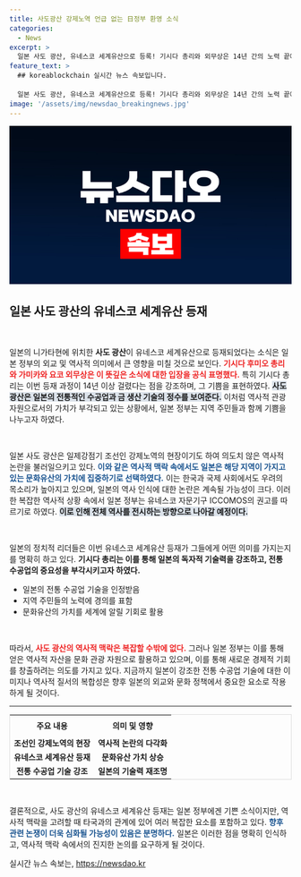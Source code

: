 ```yaml
---
title: 사도광산 강제노역 언급 없는 日정부 환영 소식
categories:
  - News
excerpt: >
  일본 사도 광산, 유네스코 세계유산으로 등록! 기시다 총리와 외무상은 14년 간의 노력 끝에 이룬 성과에 기뻐하며 축하의 메시지를 전했다. 그러나 조선인 강제노역에 관한 역사 언급은 피하고 있어 논란이 일고 있다.
feature_text: >
  ## koreablockchain 실시간 뉴스 속보입니다.

  일본 사도 광산, 유네스코 세계유산으로 등록! 기시다 총리와 외무상은 14년 간의 노력 끝에 이룬 성과에 기뻐하며 축하의 메시지를 전했다. 그러나 조선인 강제노역에 관한 역사 언급은 피하고 있어 논란이 일고 있다.
image: '/assets/img/newsdao_breakingnews.jpg'
---
```


<p><img src="/assets/img/newsdao_breakingnews.jpg" alt="koreablockchain 속보" /></p>

<h2 data-ke-size="size26">일본 사도 광산의 유네스코 세계유산 등재</h2>

<p data-ke-size="size16">&nbsp;</p> 

<p>일본의 니가타현에 위치한 <b>사도 광산</b>이 유네스코 세계유산으로 등재되었다는 소식은 일본 정부의 외교 및 역사적 의미에서 큰 영향을 미칠 것으로 보인다. <b><span style="color: #ee2323;">기시다 후미오 총리와 가미카와 요코 외무상은 이 뜻깊은 소식에 대한 입장을 공식 표명했다.</span></b> 특히 기시다 총리는 이번 등재 과정이 14년 이상 걸렸다는 점을 강조하며, 그 기쁨을 표현하였다. 
<b><span style="background-color: #21538527;">사도 광산은 일본의 전통적인 수공업과 금 생산 기술의 정수를 보여준다.</span></b> 이처럼 역사적 관광 자원으로서의 가치가 부각되고 있는 상황에서, 일본 정부는 지역 주민들과 함께 기쁨을 나누고자 하였다.</p>

<p data-ke-size="size16">&nbsp;</p> 

<p>일본 사도 광산은 일제강점기 조선인 강제노역의 현장이기도 하여 의도치 않은 역사적 논란을 불러일으키고 있다. <b><span style="color: #1a5490;">이와 같은 역사적 맥락 속에서도 일본은 해당 지역이 가지고 있는 문화유산의 가치에 집중하기로 선택하였다.</span></b> 이는 한국과 국제 사회에서도 우려의 목소리가 높아지고 있으며, 일본의 역사 인식에 대한 논란은 계속될 가능성이 크다. 이러한 복잡한 역사적 상황 속에서 일본 정부는 유네스코 자문기구 ICCOMOS의 권고를 따르기로 하였다. <b><span style="background-color: #21538527;">이로 인해 전체 역사를 전시하는 방향으로 나아갈 예정이다.</span></b></p>

<p data-ke-size="size16">&nbsp;</p> 

<p>일본의 정치적 리더들은 이번 유네스코 세계유산 등재가 그들에게 어떤 의미를 가지는지를 명확히 하고 있다. <b>기시다 총리는 이를 통해 일본의 독자적 기술력을 강조하고, 전통 수공업의 중요성을 부각시키고자 하였다.</b> </p>

<ul>
  <li>일본의 전통 수공업 기술을 인정받음</li>
  <li>지역 주민들의 노력에 경의를 표함</li>
  <li>문화유산의 가치를 세계에 알릴 기회로 활용</li>
</ul>

<p data-ke-size="size16">&nbsp;</p> 

<p>따라서, <b><span style="color: #ee2323;">사도 광산의 역사적 맥락은 복잡할 수밖에 없다.</span></b> 그러나 일본 정부는 이를 통해 얻은 역사적 자산을 문화 관광 자원으로 활용하고 있으며, 이를 통해 새로운 경제적 기회를 창출하려는 의도를 가지고 있다. 지금까지 일본이 강조한 전통 수공업 기술에 대한 이미지나 역사적 질서의 복합성은 향후 일본의 외교와 문화 정책에서 중요한 요소로 작용하게 될 것이다.</p>

<hr>

<table style="width:100%; border: 1px solid #ddd;">
 <tr>
  <th style="text-align: center; height: 30px;"><b>주요 내용</b></th>
  <th style="text-align: center; height: 30px;"><b>의미 및 영향</b></th>
 </tr>
 <tr>
  <td style="text-align: center; height: 17px;"><b>조선인 강제노역의 현장</b></td>
  <td style="text-align: center; height: 17px;"><b>역사적 논란의 다각화</b></td>
 </tr>
 <tr>
  <td style="text-align: center; height: 17px;"><b>유네스코 세계유산 등재</b></td>
  <td style="text-align: center; height: 17px;"><b>문화유산 가치 상승</b></td>
 </tr>
 <tr>
  <td style="text-align: center; height: 17px;"><b>전통 수공업 기술 강조</b></td>
  <td style="text-align: center; height: 17px;"><b>일본의 기술력 재조명</b></td>
 </tr>
</table>

<p data-ke-size="size16">&nbsp;</p> 

<p>결론적으로, 사도 광산의 유네스코 세계유산 등재는 일본 정부에겐 기쁜 소식이지만, 역사적 맥락을 고려할 때 타국과의 관계에 있어 여러 복잡한 요소를 포함하고 있다. <b><span style="color: #1a5490;">향후 관련 논쟁이 더욱 심화될 가능성이 있음은 분명하다.</span></b> 일본은 이러한 점을 명확히 인식하고, 역사적 맥락 속에서의 진지한 논의를 요구하게 될 것이다.</p>
실시간 뉴스 속보는, <a href="https://newsdao.kr" rel="dofollow">https://newsdao.kr</a>


